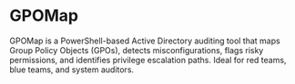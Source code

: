 # GPOMap
GPOMap is a PowerShell-based Active Directory auditing tool that maps Group Policy Objects (GPOs), detects misconfigurations, flags risky permissions, and identifies privilege escalation paths. Ideal for red teams, blue teams, and system auditors.
